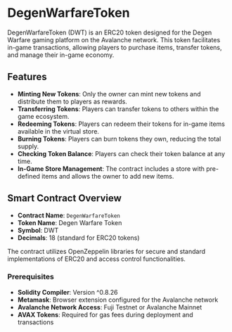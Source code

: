 # DegenWarfareToken

DegenWarfareToken (DWT) is an ERC20 token designed for the Degen Warfare gaming platform on the Avalanche network. This token facilitates in-game transactions, allowing players to purchase items, transfer tokens, and manage their in-game economy.

## Features

- **Minting New Tokens**: Only the owner can mint new tokens and distribute them to players as rewards.
- **Transferring Tokens**: Players can transfer tokens to others within the game ecosystem.
- **Redeeming Tokens**: Players can redeem their tokens for in-game items available in the virtual store.
- **Burning Tokens**: Players can burn tokens they own, reducing the total supply.
- **Checking Token Balance**: Players can check their token balance at any time.
- **In-Game Store Management**: The contract includes a store with pre-defined items and allows the owner to add new items.

## Smart Contract Overview

- **Contract Name**: `DegenWarfareToken`
- **Token Name**: Degen Warfare Token
- **Symbol**: DWT
- **Decimals**: 18 (standard for ERC20 tokens)

The contract utilizes OpenZeppelin libraries for secure and standard implementations of ERC20 and access control functionalities.

### Prerequisites

- **Solidity Compiler**: Version ^0.8.26
- **Metamask**: Browser extension configured for the Avalanche network
- **Avalanche Network Access**: Fuji Testnet or Avalanche Mainnet
- **AVAX Tokens**: Required for gas fees during deployment and transactions
